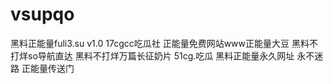 # vsupqo
黑料正能量fuli3.su v1.0 17cgcc吃瓜社 正能量免费网站www正能量大豆 黑料不打烊so导航直达 黑料不打烊万篇长征奶片 51cg.吃瓜 黑料正能量永久网址 永不迷路 正能量传送门 
